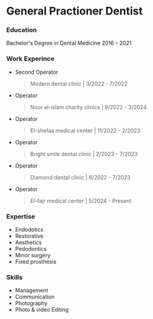 # General Practioner Dentist

### Education
Bachelor's Degree in Dental Medicine
 2016 – 2021
 
 ### Work Experince 
- Second Operator
   > Modern dental clinic            |     3/2022 - 7/2022

- Operator
   > Noor el-islam charity clinics   |    9/2022 - 3/2024  

- Operator
   > El-shefaa medical center        |     11/2022 - 2/2023

- Operator
   > Bright smile dental clinic      |      2/2023 - 7/2023

- Operator
  > Diamond dental clinic           |     8/2022 - 7/2023

- Operator
  > El-fajr medical center          |      5/2024 - Present


### Expertise

 - Endodotics
 - Restorative
 - Aesthetics
 - Pedodontics
 - Minor surgery
 - Fixed prosthesis

### Skills
- Management
- Communication
- Photography
- Photo & video Editing
